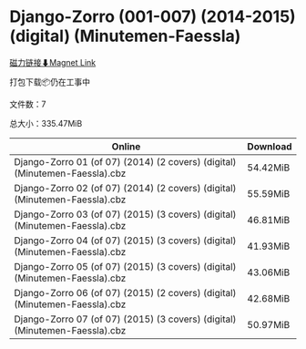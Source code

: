 # Django-Zorro (001-007) (2014-2015) (digital) (Minutemen-Faessla)

[磁力链接⬇Magnet Link](magnet:?xt=urn:btih:2d95d65bf9359a997423ba8cff82a996a5a7dc15&dn=Django-Zorro%20%28001-007%29%20%282014-2015%29%20%28digital%29%20%28Minutemen-Faessla%29)

打包下载📦仍在工事中

文件数：7

总大小：335.47MiB

Online | Download
--- | ---
Django-Zorro 01 (of 07) (2014) (2 covers) (digital) (Minutemen-Faessla).cbz | 54.42MiB
Django-Zorro 02 (of 07) (2014) (2 covers) (digital) (Minutemen-Faessla).cbz | 55.59MiB
Django-Zorro 03 (of 07) (2015) (3 covers) (digital) (Minutemen-Faessla).cbz | 46.81MiB
Django-Zorro 04 (of 07) (2015) (3 covers) (digital) (Minutemen-Faessla).cbz | 41.93MiB
Django-Zorro 05 (of 07) (2015) (3 covers) (digital) (Minutemen-Faessla).cbz | 43.06MiB
Django-Zorro 06 (of 07) (2015) (2 covers) (digital) (Minutemen-Faessla).cbz | 42.68MiB
Django-Zorro 07 (of 07) (2015) (3 covers) (digital) (Minutemen-Faessla).cbz | 50.97MiB